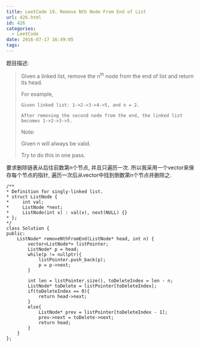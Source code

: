 ```yaml
---
title: LeetCode 19. Remove Nth Node From End of List
url: 426.html
id: 426
categories:
  - LeetCode
date: 2016-07-17 16:49:05
tags:
---
```

题目描述:

> Given a linked list, remove the n<sup>th</sup> node from the end of list and return its head.
> 
> For example,
> 
>     Given linked list: 1->2->3->4->5, and n = 2.
>     
>     After removing the second node from the end, the linked list becomes 1->2->3->5.
> Note:
> 
> Given n will always be valid.
>
> Try to do this in one pass.

要求删除链表从后往前数第n个节点, 并且只遍历一次. 所以我采用一个vector来保存每个节点的指针, 遍历一次后从vector中找到倒数第n个节点并删除之.

    /**
    * Definition for singly-linked list.
    * struct ListNode {
    *     int val;
    *     ListNode *next;
    *     ListNode(int x) : val(x), next(NULL) {}
    * };
    */
    class Solution {
    public:
        ListNode* removeNthFromEnd(ListNode* head, int n) {
            vector<ListNode*> listPointer;
            ListNode* p = head;
            while(p != nullptr){
                listPointer.push_back(p);
                p = p->next;
            }
            
            int len = listPointer.size(), toDeleteIndex = len - n;
            ListNode* toDelete = listPointer[toDeleteIndex];
            if(toDeleteIndex == 0){
                return head->next;
            }
            else{
                ListNode* prev = listPointer[toDeleteIndex - 1];
                prev->next = toDelete->next;
                return head;
            }
        }
    };